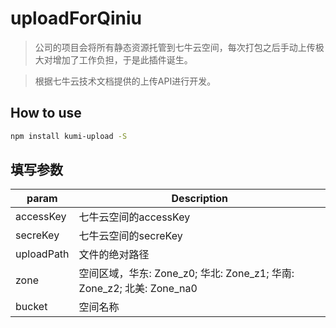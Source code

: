# uploadForQiniu

> 公司的项目会将所有静态资源托管到七牛云空间，每次打包之后手动上传极大对增加了工作负担，于是此插件诞生。

> 根据七牛云技术文档提供的上传API进行开发。

## How to use

``` bash
npm install kumi-upload -S
```

## 填写参数
| param | Description |
|-----|-----|
| accessKey | 七牛云空间的accessKey |
| secreKey | 七牛云空间的secreKey |
| uploadPath | 文件的绝对路径 |
| zone | 空间区域，华东: Zone_z0; 华北: Zone_z1; 华南: Zone_z2; 北美: Zone_na0 |
| bucket | 空间名称 |
